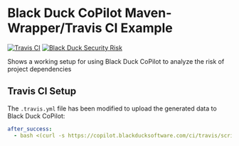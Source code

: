# Black Duck CoPilot Maven-Wrapper/Travis CI Example

[![Travis CI](https://travis-ci.org/BlackDuckCoPilot/example-mvnw-travis.svg?branch=master)](https://travis-ci.org/BlackDuckCoPilot/example-mvnw-travis) [![Black Duck Security Risk](https://copilot.blackducksoftware.com/github/repos/BlackDuckCoPilot/example-mvnw-travis/branches/master/badge-risk.svg)](https://copilot.blackducksoftware.com/github/repos/BlackDuckCoPilot/example-mvnw-travis/branches/master)

Shows a working setup for using Black Duck CoPilot to analyze the risk of project dependencies

## Travis CI Setup

The `.travis.yml` file has been modified to upload the generated data to Black Duck CoPilot:

```yaml
after_success:
  - bash <(curl -s https://copilot.blackducksoftware.com/ci/travis/scripts/upload)
```
